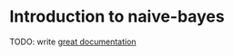 # Introduction to naive-bayes

TODO: write [great documentation](http://jacobian.org/writing/great-documentation/what-to-write/)
